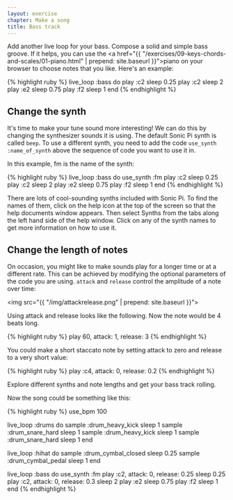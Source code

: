 ```yaml
---
layout: exercise
chapter: Make a song
title: Bass track
---
```


Add another live loop for your bass. Compose a solid and simple bass groove. If it helps, you can use the <a href="{{ "/exercises/09-keys-chords-and-scales/01-piano.html" | prepend: site.baseurl }}">piano</a> on your browser to choose notes that you like. Here's an example:

{% highlight ruby %}
live_loop :bass do
  play :c2
  sleep 0.25
  play :c2
  sleep 2
  play :e2
  sleep 0.75
  play :f2
  sleep 1
end
{% endhighlight %}

## Change the synth

It's time to make your tune sound more interesting! We can do this by changing the synthesizer sounds it is using. The default Sonic Pi synth is called `beep`. To use a different synth, you need to add the code `use_synth :name_of_synth` above the sequence of code you want to use it in.

In this example, fm is the name of the synth:

{% highlight ruby %}
live_loop :bass do
  use_synth :fm
  play :c2
  sleep 0.25
  play :c2
  sleep 2
  play :e2
  sleep 0.75
  play :f2
  sleep 1
end
{% endhighlight %}

There are lots of cool-sounding synths included with Sonic Pi. To find the names of them, click on the help icon at the top of the screen so that the help documents window appears. Then select Synths from the tabs along the left hand side of the help window. Click on any of the synth names to get more information on how to use it.

## Change the length of notes

On occasion, you might like to make sounds play for a longer time or at a different rate. This can be achieved by modifying the optional parameters of the code you are using. `attack` and `release` control the amplitude of a note over time:

<img src="{{ "/img/attackrelease.png" | prepend: site.baseurl }}">

Using attack and release looks like the following. Now the note would be 4 beats long.

{% highlight ruby %}
play 60, attack: 1, release: 3
{% endhighlight %}

You could make a short staccato note by setting attack to zero and release to a very short value:

{% highlight ruby %}
play :c4, attack: 0, release: 0.2
{% endhighlight %}

Explore different synths and note lengths and get your bass track rolling.

Now the song could be something like this:

{% highlight ruby %}
use_bpm 100

live_loop :drums do
  sample :drum_heavy_kick
  sleep 1
  sample :drum_snare_hard
  sleep 1
  sample :drum_heavy_kick
  sleep 1
  sample :drum_snare_hard
  sleep 1
end

live_loop :hihat do
  sample :drum_cymbal_closed
  sleep 0.25
  sample :drum_cymbal_pedal
  sleep 1
end

live_loop :bass do
  use_synth :fm
  play :c2, attack: 0, release: 0.25
  sleep 0.25
  play :c2, attack: 0, release: 0.3
  sleep 2
  play :e2
  sleep 0.75
  play :f2
  sleep 1
end
{% endhighlight %}
